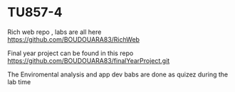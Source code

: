 # TU857-4

Rich web repo , labs are all here https://github.com/BOUDOUARA83/RichWeb

Final year project can be found in this repo https://github.com/BOUDOUARA83/finalYearProject.git


The Enviromental analysis and app dev babs are done as quizez during the lab time 

